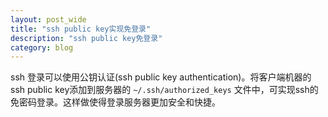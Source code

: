 ```yaml
---
layout: post_wide
title: "ssh public key实现免登录"
description: "ssh public key免登录"
category: blog
---
```


ssh 登录可以使用公钥认证(ssh public key authentication)。将客户端机器的ssh public key添加到服务器的 `~/.ssh/authorized_keys` 文件中，可实现ssh的免密码登录。这样做使得登录服务器更加安全和快捷。
